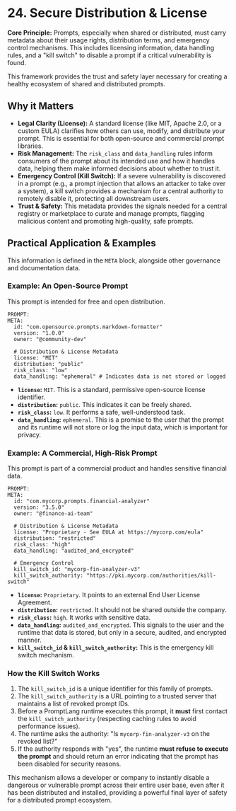 # 24. Secure Distribution & License

**Core Principle:** Prompts, especially when shared or distributed, must carry metadata about their usage rights, distribution terms, and emergency control mechanisms. This includes licensing information, data handling rules, and a "kill switch" to disable a prompt if a critical vulnerability is found.

This framework provides the trust and safety layer necessary for creating a healthy ecosystem of shared and distributed prompts.

## Why it Matters

*   **Legal Clarity (License):** A standard license (like MIT, Apache 2.0, or a custom EULA) clarifies how others can use, modify, and distribute your prompt. This is essential for both open-source and commercial prompt libraries.
*   **Risk Management:** The `risk_class` and `data_handling` rules inform consumers of the prompt about its intended use and how it handles data, helping them make informed decisions about whether to trust it.
*   **Emergency Control (Kill Switch):** If a severe vulnerability is discovered in a prompt (e.g., a prompt injection that allows an attacker to take over a system), a kill switch provides a mechanism for a central authority to remotely disable it, protecting all downstream users.
*   **Trust & Safety:** This metadata provides the signals needed for a central registry or marketplace to curate and manage prompts, flagging malicious content and promoting high-quality, safe prompts.

## Practical Application & Examples

This information is defined in the `META` block, alongside other governance and documentation data.

### Example: An Open-Source Prompt

This prompt is intended for free and open distribution.

```
PROMPT:
META:
  id: "com.opensource.prompts.markdown-formatter"
  version: "1.0.0"
  owner: "@community-dev"

  # Distribution & License Metadata
  license: "MIT"
  distribution: "public"
  risk_class: "low"
  data_handling: "ephemeral" # Indicates data is not stored or logged
```

*   **`license`:** `MIT`. This is a standard, permissive open-source license identifier.
*   **`distribution`:** `public`. This indicates it can be freely shared.
*   **`risk_class`:** `low`. It performs a safe, well-understood task.
*   **`data_handling`:** `ephemeral`. This is a promise to the user that the prompt and its runtime will not store or log the input data, which is important for privacy.

### Example: A Commercial, High-Risk Prompt

This prompt is part of a commercial product and handles sensitive financial data.

```
PROMPT:
META:
  id: "com.mycorp.prompts.financial-analyzer"
  version: "3.5.0"
  owner: "@finance-ai-team"

  # Distribution & License Metadata
  license: "Proprietary - See EULA at https://mycorp.com/eula"
  distribution: "restricted"
  risk_class: "high"
  data_handling: "audited_and_encrypted"

  # Emergency Control
  kill_switch_id: "mycorp-fin-analyzer-v3"
  kill_switch_authority: "https://pki.mycorp.com/authorities/kill-switch"
```

*   **`license`:** `Proprietary`. It points to an external End User License Agreement.
*   **`distribution`:** `restricted`. It should not be shared outside the company.
*   **`risk_class`:** `high`. It works with sensitive data.
*   **`data_handling`:** `audited_and_encrypted`. This signals to the user and the runtime that data is stored, but only in a secure, audited, and encrypted manner.
*   **`kill_switch_id` & `kill_switch_authority`:** This is the emergency kill switch mechanism.

### How the Kill Switch Works

1.  The `kill_switch_id` is a unique identifier for this family of prompts.
2.  The `kill_switch_authority` is a URL pointing to a trusted server that maintains a list of revoked prompt IDs.
3.  Before a PromptLang runtime executes this prompt, it **must** first contact the `kill_switch_authority` (respecting caching rules to avoid performance issues).
4.  The runtime asks the authority: "Is `mycorp-fin-analyzer-v3` on the revoked list?"
5.  If the authority responds with "yes", the runtime **must refuse to execute the prompt** and should return an error indicating that the prompt has been disabled for security reasons.

This mechanism allows a developer or company to instantly disable a dangerous or vulnerable prompt across their entire user base, even after it has been distributed and installed, providing a powerful final layer of safety for a distributed prompt ecosystem.
